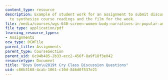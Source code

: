 ```yaml
---
content_type: resource
description: Example of student work for an assignment to submit discussion questions
  to synthesize course readings and the film for the week.
file: /media/courses/wgs-640-screen-women-body-narratives-in-popular-american-film-spring-2014/c86b31684cab1061c10d846d0f537e21_MITWGS_640S14_Bys_dscsn_qt.pdf
file_type: application/pdf
learning_resource_types:
- Assignments
ocw_type: OCWFile
parent_title: Assignments
parent_type: CourseSection
parent_uid: 6c94b485-2b33-ecc2-456f-8a9f18f3e042
resourcetype: Document
title: "Boys Don\u2019t Cry Class Discussion Questions"
uid: c86b3168-4cab-1061-c10d-846d0f537e21
---
```

